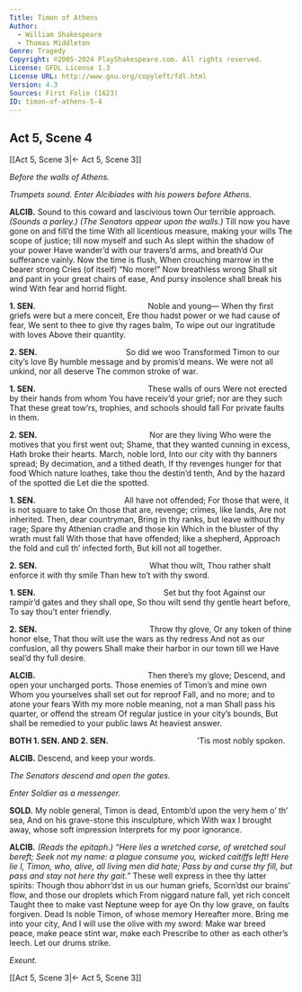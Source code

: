 ```yaml
---
Title: Timon of Athens
Author: 
  - William Shakespeare
  - Thomas Middleton
Genre: Tragedy
Copyright: ©2005-2024 PlayShakespeare.com. All rights reserved.
License: GFDL License 1.3
License URL: http://www.gnu.org/copyleft/fdl.html
Version: 4.3
Sources: First Folio (1623)
ID: timon-of-athens-5-4
---
```


## Act 5, Scene 4
[[Act 5, Scene 3|← Act 5, Scene 3]]

*Before the walls of Athens.*

*Trumpets sound. Enter Alcibiades with his powers before Athens.*

**ALCIB.**
Sound to this coward and lascivious town
Our terrible approach.
*(Sounds a parley.)*
*(The Senators appear upon the walls.)*
Till now you have gone on and fill’d the time
With all licentious measure, making your wills
The scope of justice; till now myself and such
As slept within the shadow of your power
Have wander’d with our travers’d arms, and breath’d
Our sufferance vainly. Now the time is flush,
When crouching marrow in the bearer strong
Cries (of itself) “No more!” Now breathless wrong
Shall sit and pant in your great chairs of ease,
And pursy insolence shall break his wind
With fear and horrid flight.

**1. SEN.**
              Noble and young⁠—
When thy first griefs were but a mere conceit,
Ere thou hadst power or we had cause of fear,
We sent to thee to give thy rages balm,
To wipe out our ingratitude with loves
Above their quantity.

**2. SEN.**
           So did we woo
Transformed Timon to our city’s love
By humble message and by promis’d means.
We were not all unkind, nor all deserve
The common stroke of war.

**1. SEN.**
              These walls of ours
Were not erected by their hands from whom
You have receiv’d your grief; nor are they such
That these great tow’rs, trophies, and schools should fall
For private faults in them.

**2. SEN.**
              Nor are they living
Who were the motives that you first went out;
Shame, that they wanted cunning in excess,
Hath broke their hearts. March, noble lord,
Into our city with thy banners spread;
By decimation, and a tithed death,
If thy revenges hunger for that food
Which nature loathes, take thou the destin’d tenth,
And by the hazard of the spotted die
Let die the spotted.

**1. SEN.**
           All have not offended;
For those that were, it is not square to take
On those that are, revenge; crimes, like lands,
Are not inherited. Then, dear countryman,
Bring in thy ranks, but leave without thy rage;
Spare thy Athenian cradle and those kin
Which in the bluster of thy wrath must fall
With those that have offended; like a shepherd,
Approach the fold and cull th’ infected forth,
But kill not all together.

**2. SEN.**
              What thou wilt,
Thou rather shalt enforce it with thy smile
Than hew to’t with thy sword.

**1. SEN.**
                Set but thy foot
Against our rampir’d gates and they shall ope,
So thou wilt send thy gentle heart before,
To say thou’t enter friendly.

**2. SEN.**
              Throw thy glove,
Or any token of thine honor else,
That thou wilt use the wars as thy redress
And not as our confusion, all thy powers
Shall make their harbor in our town till we
Have seal’d thy full desire.

**ALCIB.**
              Then there’s my glove;
Descend, and open your uncharged ports.
Those enemies of Timon’s and mine own
Whom you yourselves shall set out for reproof
Fall, and no more; and to atone your fears
With my more noble meaning, not a man
Shall pass his quarter, or offend the stream
Of regular justice in your city’s bounds,
But shall be remedied to your public laws
At heaviest answer.

**BOTH 1. SEN. AND 2. SEN.**
           ’Tis most nobly spoken.

**ALCIB.**
Descend, and keep your words.

*The Senators descend and open the gates.*

*Enter Soldier as a messenger.*

**SOLD.**
My noble general, Timon is dead,
Entomb’d upon the very hem o’ th’ sea,
And on his grave-stone this insculpture, which
With wax I brought away, whose soft impression
Interprets for my poor ignorance.

**ALCIB.**
*(Reads the epitaph.)*
*“Here lies a wretched corse, of wretched soul bereft;*
*Seek not my name: a plague consume you, wicked caitiffs left!*
*Here lie I, Timon, who, alive, all living men did hate;*
*Pass by and curse thy fill, but pass and stay not here thy gait.”*
These well express in thee thy latter spirits:
Though thou abhorr’dst in us our human griefs,
Scorn’dst our brains’ flow, and those our droplets which
From niggard nature fall, yet rich conceit
Taught thee to make vast Neptune weep for aye
On thy low grave, on faults forgiven. Dead
Is noble Timon, of whose memory
Hereafter more. Bring me into your city,
And I will use the olive with my sword:
Make war breed peace, make peace stint war, make each
Prescribe to other as each other’s leech.
Let our drums strike.

*Exeunt.*

[[Act 5, Scene 3|← Act 5, Scene 3]]